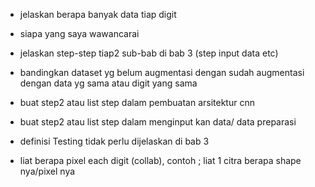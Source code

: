 - jelaskan berapa banyak data tiap digit 
- siapa yang saya wawancarai
- jelaskan step-step tiap2 sub-bab di bab 3 (step input data etc)
- bandingkan dataset yg belum augmentasi dengan sudah augmentasi dengan data yg sama atau digit yang sama
- buat step2 atau list step dalam pembuatan arsitektur cnn
- buat step2 atau list step dalam menginput kan data/ data preparasi
- definisi Testing tidak perlu dijelaskan di bab 3


- liat berapa pixel each digit (collab), contoh ; liat 1 citra berapa shape nya/pixel nya